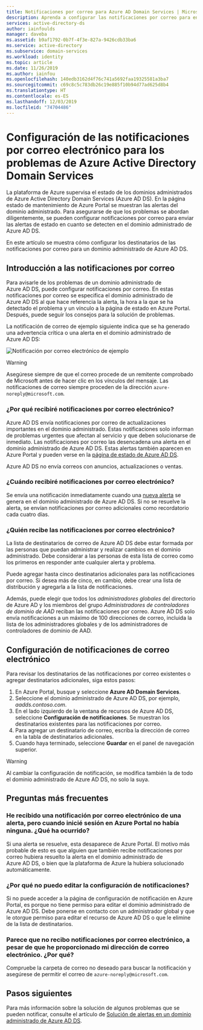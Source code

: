 ```yaml
---
title: Notificaciones por correo para Azure AD Domain Services | Microsoft Docs
description: Aprenda a configurar las notificaciones por correo para enviar alertas sobre los problemas en un dominio administrado de Azure Active Directory Domain Services
services: active-directory-ds
author: iainfoulds
manager: daveba
ms.assetid: b9af1792-0b7f-4f3e-827a-9426cdb33ba6
ms.service: active-directory
ms.subservice: domain-services
ms.workload: identity
ms.topic: article
ms.date: 11/26/2019
ms.author: iainfou
ms.openlocfilehash: 140edb3162d4f76c741a5692faa19325581a3ba7
ms.sourcegitcommit: c69c8c5c783db26c19e885f10b94d77ad625d8b4
ms.translationtype: HT
ms.contentlocale: es-ES
ms.lasthandoff: 12/03/2019
ms.locfileid: "74704486"
---
```

# <a name="configure-email-notifications-for-issues-in-azure-active-directory-domain-services"></a>Configuración de las notificaciones por correo electrónico para los problemas de Azure Active Directory Domain Services

La plataforma de Azure supervisa el estado de los dominios administrados de Azure Active Directory Domain Services (Azure AD DS). En la página estado de mantenimiento de Azure Portal se muestran las alertas del dominio administrado. Para asegurarse de que los problemas se abordan diligentemente, se pueden configurar notificaciones por correo para enviar las alertas de estado en cuanto se detecten en el dominio administrado de Azure AD DS.

En este artículo se muestra cómo configurar los destinatarios de las notificaciones por correo para un dominio administrado de Azure AD DS.

## <a name="email-notification-overview"></a>Introducción a las notificaciones por correo

Para avisarle de los problemas de un dominio administrado de Azure AD DS, puede configurar notificaciones por correo. En estas notificaciones por correo se especifica el dominio administrado de Azure AD DS al que hace referencia la alerta, la hora a la que se ha detectado el problema y un vínculo a la página de estado en Azure Portal. Después, puede seguir los consejos para la solución de problemas.

La notificación de correo de ejemplo siguiente indica que se ha generado una advertencia crítica o una alerta en el dominio administrado de Azure AD DS:

![Notificación por correo electrónico de ejemplo](./media/active-directory-domain-services-alerts/email-alert.png)

> [!WARNING]
> Asegúrese siempre de que el correo procede de un remitente comprobado de Microsoft antes de hacer clic en los vínculos del mensaje. Las notificaciones de correo siempre proceden de la dirección `azure-noreply@microsoft.com`.

### <a name="why-would-i-receive-email-notifications"></a>¿Por qué recibiré notificaciones por correo electrónico?

Azure AD DS envía notificaciones por correo de actualizaciones importantes en el dominio administrado. Estas notificaciones solo informan de problemas urgentes que afectan al servicio y que deben solucionarse de inmediato. Las notificaciones por correo las desencadena una alerta en el dominio administrado de Azure AD DS. Estas alertas también aparecen en Azure Portal y pueden verse en la [página de estado de Azure AD DS][check-health].

Azure AD DS no envía correos con anuncios, actualizaciones o ventas.

### <a name="when-will-i-receive-email-notifications"></a>¿Cuándo recibiré notificaciones por correo electrónico?

Se envía una notificación inmediatamente cuando una [nueva alerta][troubleshoot-alerts] se genera en el dominio administrado de Azure AD DS. Si no se resuelve la alerta, se envían notificaciones por correo adicionales como recordatorio cada cuatro días.

### <a name="who-should-receive-the-email-notifications"></a>¿Quién recibe las notificaciones por correo electrónico?

La lista de destinatarios de correo de Azure AD DS debe estar formada por las personas que puedan administrar y realizar cambios en el dominio administrado. Debe considerar a las personas de esta lista de correo como los primeros en responder ante cualquier alerta y problema.

Puede agregar hasta cinco destinatarios adicionales para las notificaciones por correo. Si desea más de cinco, en cambio, debe crear una lista de distribución y agregarla a la lista de notificaciones.

Además, puede elegir que todos los *administradores globales* del directorio de Azure AD y los miembros del grupo *Administradores de controladores de dominio de AAD* reciban las notificaciones por correo. Azure AD DS solo envía notificaciones a un máximo de 100 direcciones de correo, incluida la lista de los administradores globales y de los administradores de controladores de dominio de AAD.

## <a name="configure-email-notifications"></a>Configuración de notificaciones de correo electrónico

Para revisar los destinatarios de las notificaciones por correo existentes o agregar destinatarios adicionales, siga estos pasos:

1. En Azure Portal, busque y seleccione **Azure AD Domain Services**.
1. Seleccione el dominio administrado de Azure AD DS, por ejemplo, *aadds.contoso.com*.
1. En el lado izquierdo de la ventana de recursos de Azure AD DS, seleccione **Configuración de notificaciones**. Se muestran los destinatarios existentes para las notificaciones por correo.
1. Para agregar un destinatario de correo, escriba la dirección de correo en la tabla de destinatarios adicionales.
1. Cuando haya terminado, seleccione **Guardar** en el panel de navegación superior.

> [!WARNING]
> Al cambiar la configuración de notificación, se modifica también la de todo el dominio administrado de Azure AD DS, no solo la suya.

## <a name="frequently-asked-questions"></a>Preguntas más frecuentes

### <a name="i-received-an-email-notification-for-an-alert-but-when-i-logged-on-to-the-azure-portal-there-was-no-alert-what-happened"></a>He recibido una notificación por correo electrónico de una alerta, pero cuando inicié sesión en Azure Portal no había ninguna. ¿Qué ha ocurrido?

Si una alerta se resuelve, esta desaparece de Azure Portal. El motivo más probable de esto es que alguien que también recibe notificaciones por correo hubiera resuelto la alerta en el dominio administrado de Azure AD DS, o bien que la plataforma de Azure la hubiera solucionado automáticamente.

### <a name="why-can-i-not-edit-the-notification-settings"></a>¿Por qué no puedo editar la configuración de notificaciones?

Si no puede acceder a la página de configuración de notificación en Azure Portal, es porque no tiene permiso para editar el dominio administrado de Azure AD DS. Debe ponerse en contacto con un administrador global y que le otorgue permiso para editar el recurso de Azure AD DS o que le elimine de la lista de destinatarios.

### <a name="i-dont-seem-to-be-receiving-email-notifications-even-though-i-provided-my-email-address-why"></a>Parece que no recibo notificaciones por correo electrónico, a pesar de que he proporcionado mi dirección de correo electrónico. ¿Por qué?

Compruebe la carpeta de correo no deseado para buscar la notificación y asegúrese de permitir el correo de `azure-noreply@microsoft.com`.

## <a name="next-steps"></a>Pasos siguientes

Para más información sobre la solución de algunos problemas que se pueden notificar, consulte el artículo de [Solución de alertas en un dominio administrado de Azure AD DS][troubleshoot-alerts].

<!-- INTERNAL LINKS -->
[check-health]: check-health.md
[troubleshoot-alerts]: troubleshoot-alerts.md
